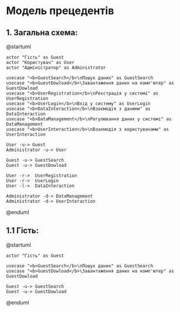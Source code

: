 # Модель прецедентів

## 1. Загальна схема:

@startuml

    actor "Гість" as Guest
    actor "Користувач" as User
    actor "Адміністратор" as Administrator

    usecase "<b>GuestSearch</b>\nПошук даних" as GuestSearch
    usecase "<b>GuestDowload</b>\Завантаження даних на комп'ютер" as GuestDowload
    usecase "<b>UserRegistration</b>\nРеєстрація у системі" as UserRegistration
    usecase "<b>UserLogin</b>\nВхід у систему" as UserLogin
    usecase "<b>DataInteraction</b>\nВзаємодія з даними" as DataInteraction
    usecase "<b>DataManagement</b>\nРегулювання даних у системі" as DataManagement
    usecase "<b>UserInteraction</b>\nВзаємодія з користувачами" as UserInteraction

    User -u-> Guest
    Administrator -u-> User

    Guest -u-> GuestSearch
    Guest -u-> GuestDowload

    User -r->  UserRegistration
    User -r->  UserLogin
    User -l->  DataInteraction

    Administrator -d-> DataManagement
    Administrator -d-> UserInteraction

@enduml

## 1.1 Гість:

@startuml

    actor "Гість" as Guest

    usecase "<b>GuestSearch</b>\nПошук даних" as GuestSearch
    usecase "<b>GuestDowload</b>\Завантаження даних на комп'ютер" as GuestDowload

    Guest -u-> GuestSearch
    Guest -u-> GuestDowload

@enduml
